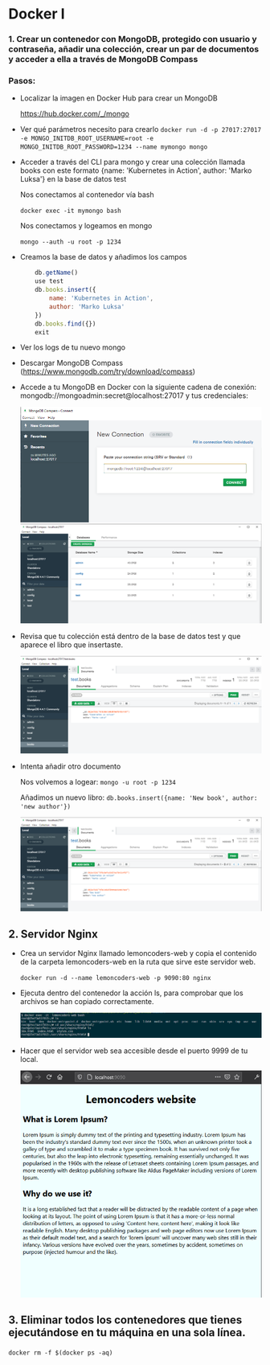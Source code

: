 # Docker I

### 1. Crear un contenedor con MongoDB, protegido con usuario y contraseña, añadir una colección, crear un par de documentos y acceder a ella a través de MongoDB Compass

### Pasos:

- Localizar la imagen en Docker Hub para crear un MongoDB

  https://hub.docker.com/_/mongo

- Ver qué parámetros necesito para crearlo
  `docker run -d -p 27017:27017 -e MONGO_INITDB_ROOT_USERNAME=root -e MONGO_INITDB_ROOT_PASSWORD=1234 --name mymongo mongo`
- Acceder a través del CLI para mongo y crear una colección llamada books con este formato {name: 'Kubernetes in Action', author: 'Marko Luksa'} en la base de datos test

  Nos conectamos al contenedor vía bash

  `docker exec -it mymongo bash`

  Nos conectamos y logeamos en mongo

  `mongo --auth -u root -p 1234`

- Creamos la base de datos y añadimos los campos

  ```javascript
      db.getName()
      use test
      db.books.insert({
          name: 'Kubernetes in Action',
          author: 'Marko Luksa'
      })
      db.books.find({})
      exit
  ```

- Ver los logs de tu nuevo mongo

- Descargar MongoDB Compass (https://www.mongodb.com/try/download/compass)

- Accede a tu MongoDB en Docker con la siguiente cadena de conexión: mongodb://mongoadmin:secret@localhost:27017 y tus credenciales:

  ![conexión a mongo desde compass](./assets/docker1.png)
  ![conexión a mongo desde compass](./assets/docker2.png)

- Revisa que tu colección está dentro de la base de datos test y que aparece el libro que insertaste.

  ![conexión a mongo desde compass](./assets/docker3.png)

- Intenta añadir otro documento

  Nos volvemos a logear: `mongo -u root -p 1234`

  Añadimos un nuevo libro: `db.books.insert({name: 'New book', author: 'new author'})`

  ![conexión a mongo desde compass](./assets/docker4.png)

## 2. Servidor Nginx

- Crea un servidor Nginx llamado lemoncoders-web y copia el contenido de la carpeta lemoncoders-web en la ruta que sirve este servidor web.

  `docker run -d --name lemoncoders-web -p 9090:80 nginx`

- Ejecuta dentro del contenedor la acción ls, para comprobar que los archivos se han copiado correctamente.

  ![conexión a mongo desde compass](./assets/docker5.png)

- Hacer que el servidor web sea accesible desde el puerto 9999 de tu local.

  ![conexión a mongo desde compass](./assets/docker6.png)

## 3. Eliminar todos los contenedores que tienes ejecutándose en tu máquina en una sola línea.

`docker rm -f $(docker ps -aq)`
